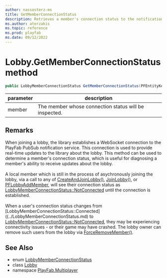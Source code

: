 ```yaml
---
author: nassosterz-ms
title: GetMemberConnectionStatus
description: Retrieves a member's connection status to the notification service.
ms.author: aterzakis
ms.topic: reference
ms.prod: playfab
ms.date: 09/12/2022
---
```


# Lobby.GetMemberConnectionStatus method

```csharp
public LobbyMemberConnectionStatus GetMemberConnectionStatus(PFEntityKey member)
```

| parameter | description |
| --- | --- |
| member | The member whose connection status will be inspected. |

## Remarks
When joining a lobby, the library establishes a WebSocket connection to the PlayFab PubSub notification service. This connection is used to provide real-time updates to the library about the lobby. This method can be used to determine a member's connection status, which is useful for diagnosing a member's ability to receive updates about the lobby. <br /><br /> A local member which is still in the process of asychronously joining the lobby, via a call to any of [CreateAndJoinLobby()](../PlayFabMultiplayer/CreateAndJoinLobby.md), [JoinLobby()](../PlayFabMultiplayer/CreateAndJoinLobby.md), or [PFLobbyAddMember](AddMember.md), will see their connection status as [LobbyMemberConnectionStatus::NotConnected](../LobbyMemberConnectionStatus.md) until the connection is established.   <br /><br /> When a user's connection status changes from [LobbyMemberConnectionStatus::Connected]((../LobbyMemberConnectionStatus.md) to [LobbyMemberConnectionStatus::NotConnected](../LobbyMemberConnectionStatus.md), they may be experiencing connectivity issues - or their game may have crashed. The lobby owner can remove such users from the lobby via [ForceRemoveMember()](ForceRemoveMember.md).


## See Also

* enum [LobbyMemberConnectionStatus](../LobbyMemberConnectionStatus.md)
* class [Lobby](../Lobby.md)
* namespace [PlayFab.Multiplayer](../../PlayFabMultiplayerSDK.md)

